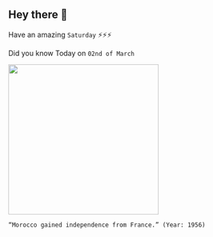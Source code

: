 ## Hey there 👋
Have an amazing `Saturday` ⚡⚡⚡

Did you know Today on `02nd of March`
 
 [<img src="https://upload.wikimedia.org/wikipedia/commons/thumb/f/f7/Morocco_1918.JPG/1280px-Morocco_1918.JPG" width="300" />](https://www.cvce.eu/en/education/unit-content/-/unit/dd10d6bf-e14d-40b5-9ee6-37f978c87a01/2796f581-3e5a-4dff-9fbe-fd3d48966b38) 
 ```
“Morocco gained independence from France.” (Year: 1956)
```
